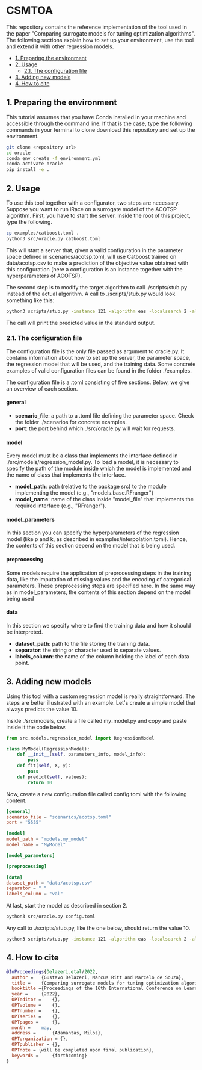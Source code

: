 # CSMTOA

This repository contains the reference implementation of the tool used in the paper
"Comparing surrogate models for tuning optimization algorithms". The following sections
explain how to set up your environment, use the tool and extend it with other regression models.

- [1. Preparing the environment](#1-preparing-the-environment)
- [2. Usage](#2-usage)
  - [2.1. The configuration file](#21-the-configuration-file)
- [3. Adding new models](#3-adding-new-models)
- [4. How to cite](#4-how-to-cite)

## 1. Preparing the environment
This tutorial assumes that you have Conda installed in your machine
and accessible through the command line. If that is the case, type the following commands
in your terminal to clone download this repository and set up the environment. 

```bash
git clone <repository url>
cd oracle 
conda env create -f environment.yml
conda activate oracle
pip install -e .
```

## 2. Usage
To use this tool together with a configurator, two steps are necessary. 
Suppose you want to run iRace on a surrogate model of the ACOTSP algorithm.
First, you have to start the server. Inside the root of this project,
type the following.

```bash
cp examples/catboost.toml .
python3 src/oracle.py catboost.toml
```
This will start a server that, given a valid configuration in the parameter
space defined in scenarios/acotsp.toml, will use Catboost trained on data/acotsp.csv
to make a prediction of the objective value obtained with this configuration (here a configuration is
an instance together with the hyperparameters of ACOTSP).

The second step is to modify the target algorithm to call ./scripts/stub.py instead of
the actual algorithm. A call to ./scripts/stub.py would look something like this:
```bash
python3 scripts/stub.py -instance 121 -algorithm eas -localsearch 2 -alpha 3.24 -beta 4.74 -rho 0.63 -ants 75 -elitistants 683 -nnls 50 -dlb 1
```
The call will print the predicted value in the standard output.

### 2.1. The configuration file
The configuration file is the only file passed as argument to
oracle.py. It contains information about how to set up the server,
the parameter space, the regression model that will be used, and the 
training data. Some concrete examples of valid configuration files 
can be found in the folder ./examples.

The configuration file is a .toml consisting of five sections. Below, we give
an overview of each section.

#### general
- **scenario_file**: a path to a .toml file defining the parameter space. Check the folder ./scenarios for concrete examples.
- **port**: the port behind which ./src/oracle.py will wait for requests.

#### model
Every model must be a class that implements the interface
defined in ./src/models/regression_model.py. To load a model, it is
necessary to specify the path of the module inside which the model is implemented
and the name of class that implements the interface.

- **model_path**: path (relative to the package src) to the module implementing the model (e.g., "models.base.RFranger")
- **model_name**: name of the class inside "model_file" that implements the required interface (e.g., "RFranger").

#### model_parameters
In this section you can specify the hyperparameters of the regression
model (like p and k, as described in examples/interpolation.toml). Hence, the
contents of this section depend on the model that is being used.

#### preprocessing
Some models require the application of preprocessing steps
in the training data, like the imputation of missing values and 
the encoding of categorical parameters. These preprocessing steps
are specified here. In the same way as in model_parameters, the contents
of this section depend on the model being used

#### data
In this section we specify where to find the training data and 
how it should be interpreted.
- **dataset_path**: path to the file storing the training data.
- **separator**: the string or character used to separate values.  
- **labels_column**: the name of the column holding the label of each data point.

## 3. Adding new models
Using this tool with a custom regression model is really straightforward. The steps
are better illustrated with an example. Let's create a simple model that always predicts the value 10.

Inside ./src/models, create a file called my_model.py and copy and paste inside it the code below.

```python
from src.models.regression_model import RegressionModel

class MyModel(RegressionModel):
    def __init__(self, parameters_info, model_info):
        pass
    def fit(self, X, y):
        pass
    def predict(self, values):
        return 10
```
Now, create a new configuration file called config.toml with the following content.

```toml
[general]
scenario_file = "scenarios/acotsp.toml"
port = "5555"

[model]
model_path = "models.my_model"
model_name = "MyModel"

[model_parameters]

[preprocessing]

[data]
dataset_path = "data/acotsp.csv"
separator = " "
labels_column = "val"

```
At last, start the model as described in section 2.

```bash
python3 src/oracle.py config.toml
```

Any call to ./scripts/stub.py, like the one below, should return the value 10.
```bash
python3 scripts/stub.py -instance 121 -algorithm eas -localsearch 2 -alpha 3.24 -beta 4.74 -rho 0.63 -ants 75 -elitistants 683 -nnls 50 -dlb 1
```

## 4. How to cite

```bibtex
@InProceedings{Delazeri.etal/2022,
  author = 	 {Gustavo Delazeri, Marcus Ritt and Marcelo de Souza},
  title = 	 {Comparing surrogate models for tuning optimization algorithms},
  booktitle ={Proceedings of the 16th International Conference on Learning and Intelligent Optimization},
  year = 	 {2022},
  OPTeditor = 	 {},
  OPTvolume = 	 {},
  OPTnumber = 	 {},
  OPTseries = 	 {},
  OPTpages = 	 {},
  month = 	 may,
  address = 	 {Adamantas, Milos},
  OPTorganization = {},
  OPTpublisher = {},
  OPTnote = {will be completed upon final publication},
  keywords = 	 {forthcoming}
}
```
